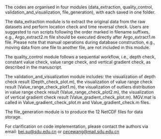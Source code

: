 The codes are organised in four modules (data_extraction, quality_control, validation_and_visualization, file_generation), with each saved in one folder.

The data_extraction module is to extract the original data from the raw datasets and perform location check and time reversal check. Users are suggested to run scripts following the order marked  in filename suffixes, e.g., Argo_extract2.m file should be executed directly after Argo_extract1.m file.  Please note that manual operations during database construction, e.g., moving data from one file to another file, are not included in this module.

The quality_control module follows a sequential workflow, i.e., depth check, constant value check, value range check, and vertical gradient check, as described in the manuscript.

The validation_and_visualization module includes: the visualization of depth check result (Depth_check_plot.m), the visualization of value range check result (Value_range_check_plot1.m), the visualization of outliers distribution in value range check result (Value_range_check_plot2.m), the visualization of vertical gradient check result (Value_gradient_check_plot.m). MGV.mat is called in Value_gradient_check_plot.m and Value_gradient_check.m files. 

The file_generation module is to produce the 12 NetCDF files for data storage. 

For clarification on code implementation, please contact the authors via email: bei.su@sdu.edu.cn or cecewang@mail.sdu.edu.cn
